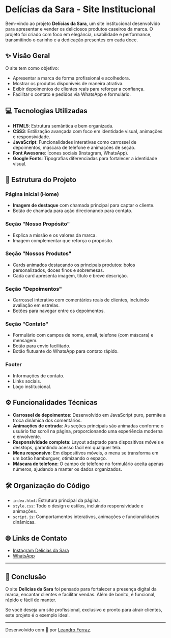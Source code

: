 # Delícias da Sara - Site Institucional

Bem-vindo ao projeto **Delícias da Sara**, um site institucional desenvolvido para apresentar e vender os deliciosos produtos caseiros da marca. O projeto foi criado com foco em elegância, usabilidade e performance, transmitindo o carinho e a dedicação presentes em cada doce.

## ✨ Visão Geral

O site tem como objetivo:

- Apresentar a marca de forma profissional e acolhedora.
- Mostrar os produtos disponíveis de maneira atrativa.
- Exibir depoimentos de clientes reais para reforçar a confiança.
- Facilitar o contato e pedidos via WhatsApp e formulário.

## 💻 Tecnologias Utilizadas

- **HTML5**: Estrutura semântica e bem organizada.
- **CSS3**: Estilização avançada com foco em identidade visual, animações e responsividade.
- **JavaScript**: Funcionalidades interativas como carrossel de depoimentos, máscara de telefone e animações de seção.
- **Font Awesome**: Ícones sociais (Instagram, WhatsApp).
- **Google Fonts**: Tipografias diferenciadas para fortalecer a identidade visual.

## 🧩 Estrutura do Projeto

### Página inicial (Home)

- **Imagem de destaque** com chamada principal para captar o cliente.
- Botão de chamada para ação direcionando para contato.

### Seção "Nosso Propósito"

- Explica a missão e os valores da marca.
- Imagem complementar que reforça o propósito.

### Seção "Nossos Produtos"

- Cards animados destacando os principais produtos: bolos personalizados, doces finos e sobremesas.
- Cada card apresenta imagem, título e breve descrição.

### Seção "Depoimentos"

- Carrossel interativo com comentários reais de clientes, incluindo avaliação em estrelas.
- Botões para navegar entre os depoimentos.

### Seção "Contato"

- Formulário com campos de nome, email, telefone (com máscara) e mensagem.
- Botão para envio facilitado.
- Botão flutuante do WhatsApp para contato rápido.

### Footer

- Informações de contato.
- Links sociais.
- Logo institucional.

## ⚙️ Funcionalidades Técnicas

- **Carrossel de depoimentos**: Desenvolvido em JavaScript puro, permite a troca dinâmica dos comentários.
- **Animações de entrada**: As seções principais são animadas conforme o usuário faz scroll na página, proporcionando uma experiência moderna e envolvente.
- **Responsividade completa**: Layout adaptado para dispositivos móveis e desktops, garantindo acesso fácil em qualquer tela.
- **Menu responsivo**: Em dispositivos móveis, o menu se transforma em um botão hamburguer, otimizando o espaço.
- **Máscara de telefone**: O campo de telefone no formulário aceita apenas números, ajudando a manter os dados organizados.

## 🛠️ Organização do Código

- `index.html`: Estrutura principal da página.
- `style.css`: Todo o design e estilos, incluindo responsividade e animações.
- `script.js`: Comportamentos interativos, animações e funcionalidades dinâmicas.

## 🌐 Links de Contato

- [Instagram Delícias da Sara](https://www.instagram.com/deliciasdasara2020)
- [WhatsApp](https://wa.me/555185294087)

---

## 🤝 Conclusão

O site **Delícias da Sara** foi pensado para fortalecer a presença digital da marca, encantar clientes e facilitar vendas. Além de bonito, é funcional, rápido e fácil de manter.

Se você deseja um site profissional, exclusivo e pronto para atrair clientes, este projeto é o exemplo ideal.

---

Desenvolvido com 💖 por [Leandro Ferraz](https://wa.me/5551983012611).
